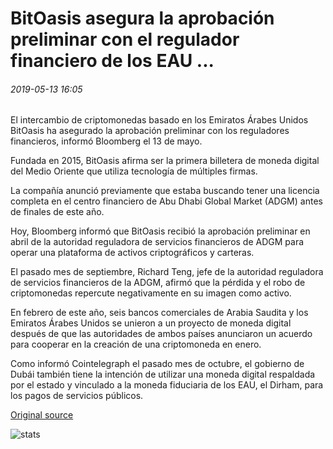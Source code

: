 # BitOasis asegura la aprobación preliminar con el regulador financiero de los EAU ...

###### 2019-05-13 16:05

El intercambio de criptomonedas basado en los Emiratos Árabes Unidos BitOasis ha asegurado la aprobación preliminar con los reguladores financieros, informó Bloomberg el 13 de mayo.

Fundada en 2015, BitOasis afirma ser la primera billetera de moneda digital del Medio Oriente que utiliza tecnología de múltiples firmas.

La compañía anunció previamente que estaba buscando tener una licencia completa en el centro financiero de Abu Dhabi Global Market (ADGM) antes de finales de este año.

Hoy, Bloomberg informó que BitOasis recibió la aprobación preliminar en abril de la autoridad reguladora de servicios financieros de ADGM para operar una plataforma de activos criptográficos y carteras.

El pasado mes de septiembre, Richard Teng, jefe de la autoridad reguladora de servicios financieros de la ADGM, afirmó que la pérdida y el robo de criptomonedas repercute negativamente en su imagen como activo.

En febrero de este año, seis bancos comerciales de Arabia Saudita y los Emiratos Árabes Unidos se unieron a un proyecto de moneda digital después de que las autoridades de ambos países anunciaron un acuerdo para cooperar en la creación de una criptomoneda en enero.

Como informó Cointelegraph el pasado mes de octubre, el gobierno de Dubái también tiene la intención de utilizar una moneda digital respaldada por el estado y vinculado a la moneda fiduciaria de los EAU, el Dirham, para los pagos de servicios públicos.

[Original source](https://cointelegraph.com/news/bitoasis-secures-preliminary-approval-with-uae-financial-regulator)

![stats](https://c.statcounter.com/11760860/0/a89fa40b/1/ "stats")